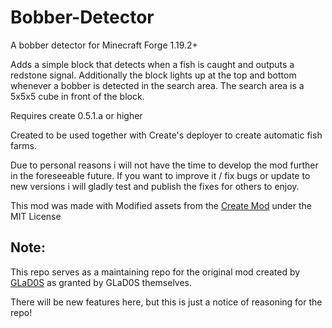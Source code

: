 # Bobber-Detector
A bobber detector for Minecraft Forge 1.19.2+

Adds a simple block that detects when a fish is caught and outputs a redstone signal.
Additionally the block lights up at the top and bottom whenever a bobber is detected in the search area.
The search area is a 5x5x5 cube in front of the block.

Requires create 0.5.1.a or higher

Created to be used together with Create's deployer to create automatic fish farms.

Due to personal reasons i will not have the time to develop the mod further in the foreseeable future.
If you want to improve it / fix bugs or update to new versions i will gladly test and publish the fixes for others to enjoy.

This mod was made with Modified assets from the [Create Mod](https://github.com/Creators-of-Create/Create) under the MIT License

## Note:
This repo serves as a maintaining repo for the original mod created by [GLaD0S](https://github.com/laserman120/Bobber-Detector-Minecraft)
as granted by GLaD0S themselves.

There will be new features here, but this is just a notice of reasoning for the repo!
